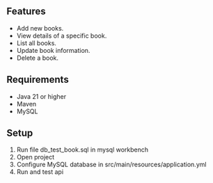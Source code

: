 ## Features
- Add new books.
- View details of a specific book.
- List all books.
- Update book information.
- Delete a book.

## Requirements

- Java 21 or higher
- Maven
- MySQL

## Setup
1. Run file db_test_book.sql in mysql workbench
2. Open project
3. Configure MySQL database in src/main/resources/application.yml
4. Run and test api


